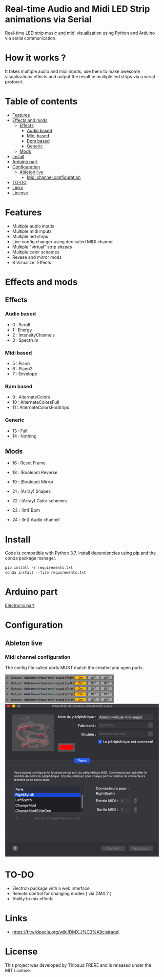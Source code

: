 # Real-time Audio and Midi LED Strip animations via Serial

Real-time LED strip music and midi visualization using Python and Arduino via serial communication.

# How it works ?

It takes multiple audio and midi inputs, use them to make awesome visualizations effects and output the result in multiple led strips via a serial protocol.


# Table of contents

- [Features](#features)
- [Effects and mods](#effects-and-mods)
  * [Effects](#effects)
    + [Audio based](#audio-based)
    + [Midi based](#midi-based)
    + [Bpm based](#bpm-based)
    + [Generic](#generic)
  * [Mods](#mods)
- [Install](#install)
- [Arduino part](#arduino-part)
- [Configuration](#configuration)
  * [Ableton live](#ableton-live)
    + [Midi channel configuration](#midi-channel-configuration)
- [TO-DO](#TO-DO)
- [Links](#links)
- [License](#license)

# Features

- Multiple audio inputs
- Multiple midi inputs
- Multiple led strips
- Live config changer using dedicated MIDI channel
- Multiple "virtual" strip shapes
- Multiple color schemes
- Revese and mirror mods
- 8 Vizualizer Effects


# Effects and mods

## Effects

### Audio based

- 0 : Scroll
- 1 : Energy
- 2 : IntensityChannels
- 3 : Spectrum

### Midi based

- 5 : Piano
- 6 : Piano2
- 7 : Envelope

### Bpm based

- 9 : AlternateColors
- 10 : AlternateColorsFull
- 11 : AlternateColorsForStrips

### Generic

- 13 : Full
- 14 : Nothing


## Mods

- 16 : Reset Frame

- 18 : (Boolean) Reverse
- 19 : (Boolean) Mirror

- 21 : (Array) Shapes
- 22 : (Array) Color schemes
- 23 : (Int) Bpm
- 24 : (Int) Audio channel


# Install

Code is compatible with Python 3.7. Install dependencies using pip and the conda package manager.

```
pip install -r requirements.txt
conda install --file requirements.txt
```

# Arduino part

[Electronic part](arduino/README.md)


# Configuration

## Ableton live

### Midi channel configuration

The config file called ports MUST match the created and open ports.

![abletonmidisettings](images/ableton-midi-settings-conf.png)
![osxmidisettings](images/osx-midi-settings-conf.png)

# TO-DO

- Electron package with a web interface
- Remote control for changing modes ( via DMX ? )
- Ability to mix effects

# Links

- https://fr.wikipedia.org/wiki/DMX_(%C3%A9clairage)

# License
This project was developed by Thibaud FRERE and is released under the MIT License.
